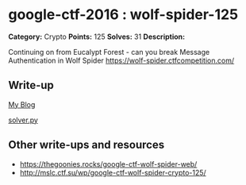 # google-ctf-2016 : wolf-spider-125

**Category:** Crypto
**Points:** 125
**Solves:** 31
**Description:**

Continuing on from Eucalypt Forest - can you break Message Authentication in Wolf Spider <https://wolf-spider.ctfcompetition.com/>


## Write-up

[My Blog](http://sonickun.hatenablog.com/entry/2016/05/07/202422)

[solver.py](solver.py)

## Other write-ups and resources

* https://thegoonies.rocks/google-ctf-wolf-spider-web/
* http://mslc.ctf.su/wp/google-ctf-wolf-spider-crypto-125/
